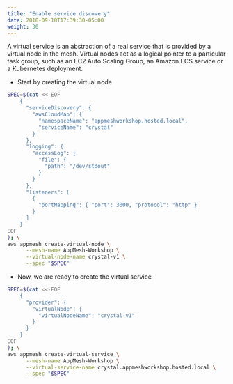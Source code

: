 ```yaml
---
title: "Enable service discovery"
date: 2018-09-18T17:39:30-05:00
weight: 30
---
```


A virtual service is an abstraction of a real service that is provided by a virtual node in the mesh. Virtual nodes act as a logical pointer to a particular task group, such as an EC2 Auto Scaling Group, an Amazon ECS service or a Kubernetes deployment.

* Start by creating the virtual node

```bash
SPEC=$(cat <<-EOF
    { 
      "serviceDiscovery": {
        "awsCloudMap": { 
          "namespaceName": "appmeshworkshop.hosted.local",
          "serviceName": "crystal"
        }
      },
      "logging": {
        "accessLog": {
          "file": {
            "path": "/dev/stdout"
          }
        }
      },      
      "listeners": [
        {
          "portMapping": { "port": 3000, "protocol": "http" }
        }
      ]
    }
EOF
); \
aws appmesh create-virtual-node \
      --mesh-name AppMesh-Workshop \
      --virtual-node-name crystal-v1 \
      --spec "$SPEC"
```

* Now, we are ready to create the virtual service

```bash
SPEC=$(cat <<-EOF
    { 
      "provider": {
        "virtualNode": { 
          "virtualNodeName": "crystal-v1"
        }
      }
    }
EOF
); \
aws appmesh create-virtual-service \
      --mesh-name AppMesh-Workshop \
      --virtual-service-name crystal.appmeshworkshop.hosted.local \
      --spec "$SPEC"
```